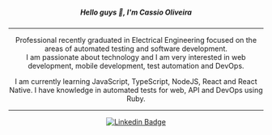 <h5 align="center">Hello guys 👋, I'm Cassio Oliveira</h5>

---
<div align="center">
Professional recently graduated in Electrical Engineering focused on the areas of automated testing and software development.
</br>
I am passionate about technology and I am very interested in web  development, mobile development, test automation and DevOps.

I am currently learning JavaScript, TypeScript, NodeJS, React and React Native. I have knowledge in automated tests for web, API and DevOps using Ruby.

---

[![Linkedin Badge](https://img.shields.io/badge/-Cassio%20Oliveira-blue?style=flat-square&logo=Linkedin&logoColor=white&link=https://www.linkedin.com/in/cassiooliveira93)](https://www.linkedin.com/in/cassiooliveira93)
